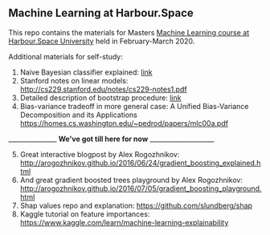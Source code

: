 ## Machine Learning at Harbour.Space
This repo contains the materials for Masters [Machine Learning course at Harbour.Space University](https://in.harbour.space/data-science/machine-learning-radoslav-neychev-vladislav-goncharenko/) held in February-March 2020.

Additional materials for self-study:
1. Naive Bayesian classifier explained: [link](https://machinelearningmastery.com/classification-as-conditional-probability-and-the-naive-bayes-algorithm/)
2. Stanford notes on linear models: http://cs229.stanford.edu/notes/cs229-notes1.pdf
3. Detailed description of bootstrap procedure: [link](http://www.math.ntu.edu.tw/~hchen/teaching/LargeSample/notes/notebootstrap.pdf)
4. Bias-variance tradeoff in more general case: A Unified Bias-Variance Decomposition and its Applications https://homes.cs.washington.edu/~pedrod/papers/mlc00a.pdf

_______________ __We've got till here for now__ ____________________

5.  Great interactive blogpost by Alex Rogozhnikov: http://arogozhnikov.github.io/2016/06/24/gradient_boosting_explained.html
6.  And great gradient boosted trees playground by Alex Rogozhnikov: http://arogozhnikov.github.io/2016/07/05/gradient_boosting_playground.html
7. Shap values repo and explanation: https://github.com/slundberg/shap
8. Kaggle tutorial on feature importances: https://www.kaggle.com/learn/machine-learning-explainability